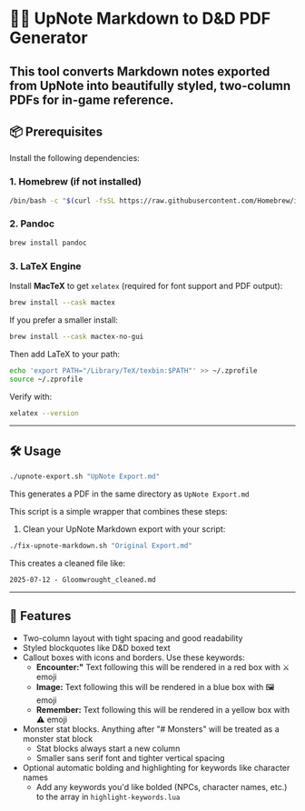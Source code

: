# 🧙‍♂️ UpNote Markdown to D&D PDF Generator

This tool converts Markdown notes exported from UpNote into beautifully styled, two-column PDFs for in-game reference.
---

## 📦 Prerequisites

Install the following dependencies:

### 1. Homebrew (if not installed)

```bash
/bin/bash -c "$(curl -fsSL https://raw.githubusercontent.com/Homebrew/install/HEAD/install.sh)"
```

### 2. Pandoc

```bash
brew install pandoc
```

### 3. LaTeX Engine

Install **MacTeX** to get `xelatex` (required for font support and PDF output):

```bash
brew install --cask mactex
```

If you prefer a smaller install:

```bash
brew install --cask mactex-no-gui
```

Then add LaTeX to your path:

```bash
echo 'export PATH="/Library/TeX/texbin:$PATH"' >> ~/.zprofile
source ~/.zprofile
```

Verify with:

```bash
xelatex --version
```
---

## 🛠 Usage

```bash
./upnote-export.sh "UpNote Export.md"
```

This generates a PDF in the same directory as `UpNote Export.md`

This script is a simple wrapper that combines these steps:

1. Clean your UpNote Markdown export with your script:

```bash
./fix-upnote-markdown.sh "Original Export.md"
```

This creates a cleaned file like:

```text
2025-07-12 - Gloomwrought_cleaned.md
```
---

## 🎨 Features

- Two-column layout with tight spacing and good readability
- Styled blockquotes like D&D boxed text
- Callout boxes with icons and borders. Use these keywords:
  - **Encounter:"** Text following this will be rendered in a red box with ⚔️ emoji
  - **Image:** Text following this will be rendered in a blue box with 🖼️ emoji
  - **Remember:** Text following this will be rendered in a yellow box with ⚠️ emoji
- Monster stat blocks. Anything after "# Monsters" will be treated as a monster stat block
  - Stat blocks always start a new column
  - Smaller sans serif font and tighter vertical spacing
- Optional automatic bolding and highlighting for keywords like character names
  - Add any keywords you'd like bolded (NPCs, character names, etc.) to the array in `highlight-keywords.lua`
